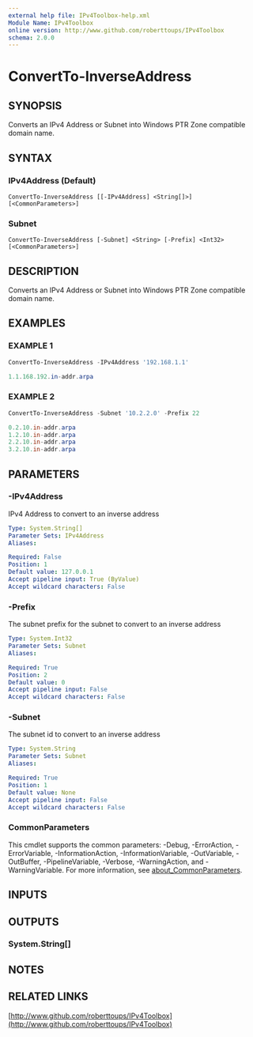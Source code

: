 ```yaml
---
external help file: IPv4Toolbox-help.xml
Module Name: IPv4Toolbox
online version: http://www.github.com/roberttoups/IPv4Toolbox
schema: 2.0.0
---
```


# ConvertTo-InverseAddress

## SYNOPSIS
Converts an IPv4 Address or Subnet into Windows PTR Zone compatible domain name.

## SYNTAX

### IPv4Address (Default)
```
ConvertTo-InverseAddress [[-IPv4Address] <String[]>] [<CommonParameters>]
```

### Subnet
```
ConvertTo-InverseAddress [-Subnet] <String> [-Prefix] <Int32> [<CommonParameters>]
```

## DESCRIPTION
Converts an IPv4 Address or Subnet into Windows PTR Zone compatible domain name.

## EXAMPLES

### EXAMPLE 1
```powershell
ConvertTo-InverseAddress -IPv4Address '192.168.1.1'

1.1.168.192.in-addr.arpa    
```

### EXAMPLE 2
```powershell
ConvertTo-InverseAddress -Subnet '10.2.2.0' -Prefix 22

0.2.10.in-addr.arpa
1.2.10.in-addr.arpa
2.2.10.in-addr.arpa
3.2.10.in-addr.arpa    
```

## PARAMETERS

### -IPv4Address
IPv4 Address to convert to an inverse address

```yaml
Type: System.String[]
Parameter Sets: IPv4Address
Aliases:

Required: False
Position: 1
Default value: 127.0.0.1
Accept pipeline input: True (ByValue)
Accept wildcard characters: False
```

### -Prefix
The subnet prefix for the subnet to convert to an inverse address

```yaml
Type: System.Int32
Parameter Sets: Subnet
Aliases:

Required: True
Position: 2
Default value: 0
Accept pipeline input: False
Accept wildcard characters: False
```

### -Subnet
The subnet id to convert to an inverse address

```yaml
Type: System.String
Parameter Sets: Subnet
Aliases:

Required: True
Position: 1
Default value: None
Accept pipeline input: False
Accept wildcard characters: False
```

### CommonParameters
This cmdlet supports the common parameters: -Debug, -ErrorAction, -ErrorVariable, -InformationAction, -InformationVariable, -OutVariable, -OutBuffer, -PipelineVariable, -Verbose, -WarningAction, and -WarningVariable. For more information, see [about_CommonParameters](http://go.microsoft.com/fwlink/?LinkID=113216).

## INPUTS

## OUTPUTS

### System.String[]
## NOTES

## RELATED LINKS

[http://www.github.com/roberttoups/IPv4Toolbox](http://www.github.com/roberttoups/IPv4Toolbox)


